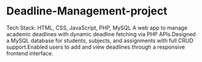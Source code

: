 # Deadline-Management-project
Tech Stack: HTML, CSS, JavaScript, PHP, MySQL
A web app to manage academic deadlines with dynamic deadline fetching via PHP APIs.Designed a MySQL database for students, subjects, and assignments
with full CRUD support.Enabled users to add and view deadlines through a responsive frontend interface.
